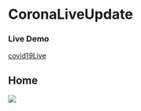 # CoronaLiveUpdate
<h3>Live Demo</h2>
<a href="https://ajul-kushwah.github.io/CoronaLiveUpdate/" >covid19Live</a>
<h2>Home </h2>
<img src="covid19.png">
